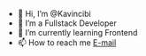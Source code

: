 - 👋 Hi, I’m @Kavincibi
- 👀 I’m a Fullstack Developer
- 🌱 I’m currently learning Frontend
- 📫 How to reach me [E-mail](mailto:kavincibi11@gmail.com)

<!---
Kavincibi/Kavincibi is a ✨ special ✨ repository because its `README.md` (this file) appears on your GitHub profile.
You can click the Preview link to take a look at your changes.
--->
